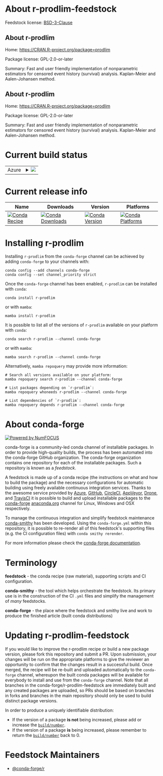About r-prodlim-feedstock
=========================

Feedstock license: [BSD-3-Clause](https://github.com/conda-forge/r-prodlim-feedstock/blob/main/LICENSE.txt)


About r-prodlim
---------------

Home: https://CRAN.R-project.org/package=prodlim

Package license: GPL-2.0-or-later

Summary: Fast and user friendly implementation of nonparametric estimators for censored event history (survival) analysis. Kaplan-Meier and Aalen-Johansen method.

About r-prodlim
---------------

Home: https://CRAN.R-project.org/package=prodlim

Package license: GPL-2.0-or-later

Summary: Fast and user friendly implementation of nonparametric estimators for censored event history (survival) analysis. Kaplan-Meier and Aalen-Johansen method.

Current build status
====================


<table>
    
  <tr>
    <td>Azure</td>
    <td>
      <details>
        <summary>
          <a href="https://dev.azure.com/conda-forge/feedstock-builds/_build/latest?definitionId=1464&branchName=main">
            <img src="https://dev.azure.com/conda-forge/feedstock-builds/_apis/build/status/r-prodlim-feedstock?branchName=main">
          </a>
        </summary>
        <table>
          <thead><tr><th>Variant</th><th>Status</th></tr></thead>
          <tbody><tr>
              <td>linux_64_r_base4.2</td>
              <td>
                <a href="https://dev.azure.com/conda-forge/feedstock-builds/_build/latest?definitionId=1464&branchName=main">
                  <img src="https://dev.azure.com/conda-forge/feedstock-builds/_apis/build/status/r-prodlim-feedstock?branchName=main&jobName=linux&configuration=linux%20linux_64_r_base4.2" alt="variant">
                </a>
              </td>
            </tr><tr>
              <td>linux_64_r_base4.3</td>
              <td>
                <a href="https://dev.azure.com/conda-forge/feedstock-builds/_build/latest?definitionId=1464&branchName=main">
                  <img src="https://dev.azure.com/conda-forge/feedstock-builds/_apis/build/status/r-prodlim-feedstock?branchName=main&jobName=linux&configuration=linux%20linux_64_r_base4.3" alt="variant">
                </a>
              </td>
            </tr><tr>
              <td>linux_aarch64_r_base4.2</td>
              <td>
                <a href="https://dev.azure.com/conda-forge/feedstock-builds/_build/latest?definitionId=1464&branchName=main">
                  <img src="https://dev.azure.com/conda-forge/feedstock-builds/_apis/build/status/r-prodlim-feedstock?branchName=main&jobName=linux&configuration=linux%20linux_aarch64_r_base4.2" alt="variant">
                </a>
              </td>
            </tr><tr>
              <td>linux_aarch64_r_base4.3</td>
              <td>
                <a href="https://dev.azure.com/conda-forge/feedstock-builds/_build/latest?definitionId=1464&branchName=main">
                  <img src="https://dev.azure.com/conda-forge/feedstock-builds/_apis/build/status/r-prodlim-feedstock?branchName=main&jobName=linux&configuration=linux%20linux_aarch64_r_base4.3" alt="variant">
                </a>
              </td>
            </tr><tr>
              <td>linux_ppc64le_r_base4.2</td>
              <td>
                <a href="https://dev.azure.com/conda-forge/feedstock-builds/_build/latest?definitionId=1464&branchName=main">
                  <img src="https://dev.azure.com/conda-forge/feedstock-builds/_apis/build/status/r-prodlim-feedstock?branchName=main&jobName=linux&configuration=linux%20linux_ppc64le_r_base4.2" alt="variant">
                </a>
              </td>
            </tr><tr>
              <td>linux_ppc64le_r_base4.3</td>
              <td>
                <a href="https://dev.azure.com/conda-forge/feedstock-builds/_build/latest?definitionId=1464&branchName=main">
                  <img src="https://dev.azure.com/conda-forge/feedstock-builds/_apis/build/status/r-prodlim-feedstock?branchName=main&jobName=linux&configuration=linux%20linux_ppc64le_r_base4.3" alt="variant">
                </a>
              </td>
            </tr><tr>
              <td>osx_64_r_base4.2</td>
              <td>
                <a href="https://dev.azure.com/conda-forge/feedstock-builds/_build/latest?definitionId=1464&branchName=main">
                  <img src="https://dev.azure.com/conda-forge/feedstock-builds/_apis/build/status/r-prodlim-feedstock?branchName=main&jobName=osx&configuration=osx%20osx_64_r_base4.2" alt="variant">
                </a>
              </td>
            </tr><tr>
              <td>osx_64_r_base4.3</td>
              <td>
                <a href="https://dev.azure.com/conda-forge/feedstock-builds/_build/latest?definitionId=1464&branchName=main">
                  <img src="https://dev.azure.com/conda-forge/feedstock-builds/_apis/build/status/r-prodlim-feedstock?branchName=main&jobName=osx&configuration=osx%20osx_64_r_base4.3" alt="variant">
                </a>
              </td>
            </tr><tr>
              <td>osx_arm64_r_base4.2</td>
              <td>
                <a href="https://dev.azure.com/conda-forge/feedstock-builds/_build/latest?definitionId=1464&branchName=main">
                  <img src="https://dev.azure.com/conda-forge/feedstock-builds/_apis/build/status/r-prodlim-feedstock?branchName=main&jobName=osx&configuration=osx%20osx_arm64_r_base4.2" alt="variant">
                </a>
              </td>
            </tr><tr>
              <td>osx_arm64_r_base4.3</td>
              <td>
                <a href="https://dev.azure.com/conda-forge/feedstock-builds/_build/latest?definitionId=1464&branchName=main">
                  <img src="https://dev.azure.com/conda-forge/feedstock-builds/_apis/build/status/r-prodlim-feedstock?branchName=main&jobName=osx&configuration=osx%20osx_arm64_r_base4.3" alt="variant">
                </a>
              </td>
            </tr><tr>
              <td>win_64</td>
              <td>
                <a href="https://dev.azure.com/conda-forge/feedstock-builds/_build/latest?definitionId=1464&branchName=main">
                  <img src="https://dev.azure.com/conda-forge/feedstock-builds/_apis/build/status/r-prodlim-feedstock?branchName=main&jobName=win&configuration=win%20win_64_" alt="variant">
                </a>
              </td>
            </tr>
          </tbody>
        </table>
      </details>
    </td>
  </tr>
</table>

Current release info
====================

| Name | Downloads | Version | Platforms |
| --- | --- | --- | --- |
| [![Conda Recipe](https://img.shields.io/badge/recipe-r--prodlim-green.svg)](https://anaconda.org/conda-forge/r-prodlim) | [![Conda Downloads](https://img.shields.io/conda/dn/conda-forge/r-prodlim.svg)](https://anaconda.org/conda-forge/r-prodlim) | [![Conda Version](https://img.shields.io/conda/vn/conda-forge/r-prodlim.svg)](https://anaconda.org/conda-forge/r-prodlim) | [![Conda Platforms](https://img.shields.io/conda/pn/conda-forge/r-prodlim.svg)](https://anaconda.org/conda-forge/r-prodlim) |

Installing r-prodlim
====================

Installing `r-prodlim` from the `conda-forge` channel can be achieved by adding `conda-forge` to your channels with:

```
conda config --add channels conda-forge
conda config --set channel_priority strict
```

Once the `conda-forge` channel has been enabled, `r-prodlim` can be installed with `conda`:

```
conda install r-prodlim
```

or with `mamba`:

```
mamba install r-prodlim
```

It is possible to list all of the versions of `r-prodlim` available on your platform with `conda`:

```
conda search r-prodlim --channel conda-forge
```

or with `mamba`:

```
mamba search r-prodlim --channel conda-forge
```

Alternatively, `mamba repoquery` may provide more information:

```
# Search all versions available on your platform:
mamba repoquery search r-prodlim --channel conda-forge

# List packages depending on `r-prodlim`:
mamba repoquery whoneeds r-prodlim --channel conda-forge

# List dependencies of `r-prodlim`:
mamba repoquery depends r-prodlim --channel conda-forge
```


About conda-forge
=================

[![Powered by
NumFOCUS](https://img.shields.io/badge/powered%20by-NumFOCUS-orange.svg?style=flat&colorA=E1523D&colorB=007D8A)](https://numfocus.org)

conda-forge is a community-led conda channel of installable packages.
In order to provide high-quality builds, the process has been automated into the
conda-forge GitHub organization. The conda-forge organization contains one repository
for each of the installable packages. Such a repository is known as a *feedstock*.

A feedstock is made up of a conda recipe (the instructions on what and how to build
the package) and the necessary configurations for automatic building using freely
available continuous integration services. Thanks to the awesome service provided by
[Azure](https://azure.microsoft.com/en-us/services/devops/), [GitHub](https://github.com/),
[CircleCI](https://circleci.com/), [AppVeyor](https://www.appveyor.com/),
[Drone](https://cloud.drone.io/welcome), and [TravisCI](https://travis-ci.com/)
it is possible to build and upload installable packages to the
[conda-forge](https://anaconda.org/conda-forge) [anaconda.org](https://anaconda.org/)
channel for Linux, Windows and OSX respectively.

To manage the continuous integration and simplify feedstock maintenance
[conda-smithy](https://github.com/conda-forge/conda-smithy) has been developed.
Using the ``conda-forge.yml`` within this repository, it is possible to re-render all of
this feedstock's supporting files (e.g. the CI configuration files) with ``conda smithy rerender``.

For more information please check the [conda-forge documentation](https://conda-forge.org/docs/).

Terminology
===========

**feedstock** - the conda recipe (raw material), supporting scripts and CI configuration.

**conda-smithy** - the tool which helps orchestrate the feedstock.
                   Its primary use is in the construction of the CI ``.yml`` files
                   and simplify the management of *many* feedstocks.

**conda-forge** - the place where the feedstock and smithy live and work to
                  produce the finished article (built conda distributions)


Updating r-prodlim-feedstock
============================

If you would like to improve the r-prodlim recipe or build a new
package version, please fork this repository and submit a PR. Upon submission,
your changes will be run on the appropriate platforms to give the reviewer an
opportunity to confirm that the changes result in a successful build. Once
merged, the recipe will be re-built and uploaded automatically to the
`conda-forge` channel, whereupon the built conda packages will be available for
everybody to install and use from the `conda-forge` channel.
Note that all branches in the conda-forge/r-prodlim-feedstock are
immediately built and any created packages are uploaded, so PRs should be based
on branches in forks and branches in the main repository should only be used to
build distinct package versions.

In order to produce a uniquely identifiable distribution:
 * If the version of a package **is not** being increased, please add or increase
   the [``build/number``](https://docs.conda.io/projects/conda-build/en/latest/resources/define-metadata.html#build-number-and-string).
 * If the version of a package **is** being increased, please remember to return
   the [``build/number``](https://docs.conda.io/projects/conda-build/en/latest/resources/define-metadata.html#build-number-and-string)
   back to 0.

Feedstock Maintainers
=====================

* [@conda-forge/r](https://github.com/conda-forge/r/)

